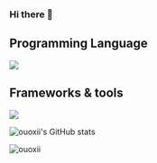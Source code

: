 
### Hi there 👋

## Programming Language
<p>
<a href="#">
    <img src="https://skillicons.dev/icons?i=c,cpp,python,js,html,css,matlab,php,java,flutter&perline=7" />
</a>

</p>

##  Frameworks & tools

<p>
    <a href="#">
    <img src="https://skillicons.dev/icons?i=tensorflow,pytorch,nodejs,jquery,mysql,maven,git,firebase,react,mongodb,tailwind,bootstrap,discord,github,vscode,obsidian&perline=7" />
    </a>
</p>



![ouoxii's GitHub stats](https://github-readme-stats.vercel.app/api?username=ouoxii&show_icons=true&theme=dracula)


![ouoxii](https://github-readme-stats.vercel.app/api/top-langs/?username=ouoxii&layout=donut&theme=dracula)
